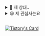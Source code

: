 
<details>
<summary>
  👀 제 상태..
</summary>

![](./profile-3d-contrib/profile-night-rainbow.svg)


[![Solved.ac Profile](http://mazassumnida.wtf/api/generate_badge?boj=duckddud213)](https://solved.ac/duckddud213)

![mazandi profile](http://mazandi.herokuapp.com/api?handle=duckddud213&theme=dark)


![Top Langs](https://github-readme-stats.vercel.app/api/top-langs/?username=duckddud213&layout=compact&theme=onedark)


![duckddud213's GitHub stats](https://github-readme-stats.vercel.app/api?username=duckddud213&show_icons=true&theme=radical)

</details>

<details>
  <summary>
   😃 제 관심사는요
  </summary>
  ✔️ <img src="https://img.shields.io/badge/Android-3DDC84?style=for-the-badge&logo=android&logoColor=white"><img src="https://img.shields.io/badge/Kotlin-0095D5?&style=for-the-badge&logo=kotlin&logoColor=white">  <br/>
  ✔️ <img src="https://img.shields.io/badge/Flutter-02569B?style=for-the-badge&logo=flutter&logoColor=white"><img src="https://img.shields.io/badge/Dart-0175C2?style=for-the-badge&logo=dart&logoColor=white">  <br/>
  ✔️ <img src="https://img.shields.io/badge/Java-ED8B00?style=for-the-badge&logo=openjdk&logoColor=white"><img src="https://img.shields.io/badge/C-00599C?style=for-the-badge&logo=c&logoColor=white"><img src="https://img.shields.io/badge/MySQL-00000F?style=for-the-badge&logo=mysql&logoColor=white">  <br/>
 
</details><br/>

[![Tistory's Card](https://github-readme-tistory-card.vercel.app/api?name=ragabys&theme=gatsby)](ragabys.tistory.com)
